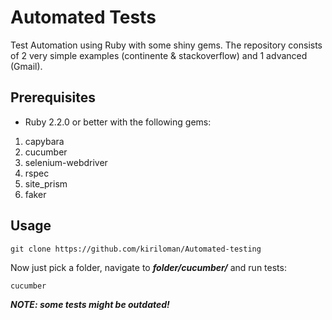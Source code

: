 # Automated Tests


Test Automation using Ruby with some shiny gems. The repository consists of 2 very simple examples (continente & stackoverflow) and 1 advanced (Gmail).

## Prerequisites
* Ruby 2.2.0 or better with the following gems:

1. capybara
2. cucumber
3. selenium-webdriver
4. rspec
5. site_prism
6. faker

## Usage
```
git clone https://github.com/kiriloman/Automated-testing
```

Now just pick a folder, navigate to ***folder/cucumber/*** and run tests:


```
cucumber
```

***NOTE: some tests might be outdated!***
